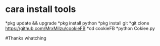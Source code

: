 # cara install tools
  *pkg update && upgrade
  *pkg install python
  *pkg install git
  *git clone https://github.com/MrxMilzu/cookieFB
  *cd cookieFB
  *python Cokiee.py

#Thanks whatching
